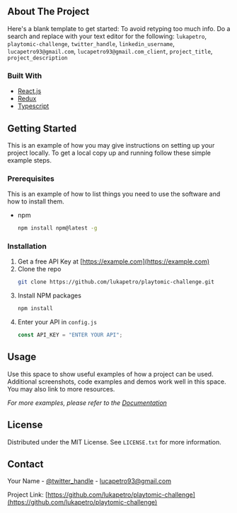 <!-- ABOUT THE PROJECT -->

## About The Project

Here's a blank template to get started: To avoid retyping too much info. Do a search and replace with your text editor for the following: `lukapetro`, `playtomic-challenge`, `twitter_handle`, `linkedin_username`, `lucapetro93@gmail.com`, `lucapetro93@gmail.com_client`, `project_title`, `project_description`

### Built With

- [React.js](https://reactjs.org/)
- [Redux](https://redux.js.org/)
- [Typescript](https://www.typescriptlang.org/)

## Getting Started

This is an example of how you may give instructions on setting up your project locally.
To get a local copy up and running follow these simple example steps.

### Prerequisites

This is an example of how to list things you need to use the software and how to install them.

- npm
  ```sh
  npm install npm@latest -g
  ```

### Installation

1. Get a free API Key at [https://example.com](https://example.com)
2. Clone the repo
   ```sh
   git clone https://github.com/lukapetro/playtomic-challenge.git
   ```
3. Install NPM packages
   ```sh
   npm install
   ```
4. Enter your API in `config.js`
   ```js
   const API_KEY = "ENTER YOUR API";
   ```

<!-- USAGE EXAMPLES -->

## Usage

Use this space to show useful examples of how a project can be used. Additional screenshots, code examples and demos work well in this space. You may also link to more resources.

_For more examples, please refer to the [Documentation](https://example.com)_

<!-- LICENSE -->

## License

Distributed under the MIT License. See `LICENSE.txt` for more information.

<!-- CONTACT -->

## Contact

Your Name - [@twitter_handle](https://twitter.com/twitter_handle) - lucapetro93@gmail.com

Project Link: [https://github.com/lukapetro/playtomic-challenge](https://github.com/lukapetro/playtomic-challenge)
